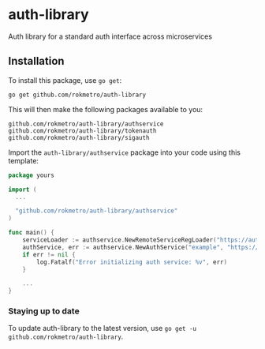 # auth-library
Auth library for a standard auth interface across microservices

## Installation
To install this package, use `go get`:

    go get github.com/rokmetro/auth-library

This will then make the following packages available to you:

    github.com/rokmetro/auth-library/authservice
    github.com/rokmetro/auth-library/tokenauth
    github.com/rokmetro/auth-library/sigauth

Import the `auth-library/authservice` package into your code using this template:

```go
package yours

import (
  ...

  "github.com/rokmetro/auth-library/authservice"
)

func main() {
    serviceLoader := authservice.NewRemoteServiceRegLoader("https://auth.rokmetro.com", nil)
	authService, err := authservice.NewAuthService("example", "https://sample.rokmetro.com", serviceLoader)
	if err != nil {
		log.Fatalf("Error initializing auth service: %v", err)
	}

    ...
}
```

### Staying up to date
To update auth-library to the latest version, use `go get -u github.com/rokmetro/auth-library`.